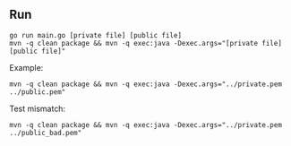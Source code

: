 ## Run
```
go run main.go [private file] [public file]
mvn -q clean package && mvn -q exec:java -Dexec.args="[private file] [public file]"
```
Example:
```
mvn -q clean package && mvn -q exec:java -Dexec.args="../private.pem ../public.pem"
```
Test mismatch:
```
mvn -q clean package && mvn -q exec:java -Dexec.args="../private.pem ../public_bad.pem"
```